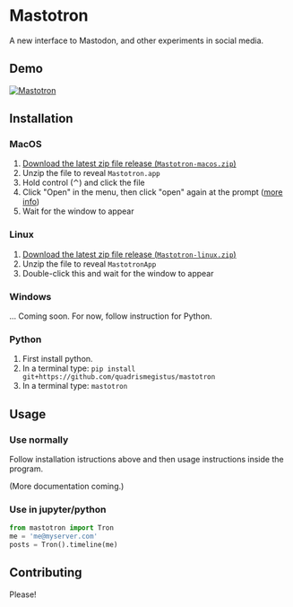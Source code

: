 # Mastotron

A new interface to Mastodon, and other experiments in social media.

## Demo

[![Mastotron](https://www.dropbox.com/s/1ubsu22mpqjemek/Matotron-v1b.png?raw=1)](https://www.dropbox.com/s/rme46j0xl3qmeaw/Mastotron-v1b.mov?raw=1)

## Installation

### MacOS

1. [Download the latest zip file release (`Mastotron-macos.zip`)](https://github.com/quadrismegistus/mastotron/releases/download/v1.0.0/Mastotron-macos.zip)
2. Unzip the file to reveal `Mastotron.app`
3. Hold control (⌃) and click the file
4. Click "Open" in the menu, then click "open" again at the prompt ([more info](https://support.apple.com/guide/mac-help/open-a-mac-app-from-an-unidentified-developer-mh40616/mac))
5. Wait for the window to appear

### Linux

1. [Download the latest zip file release (`Mastotron-linux.zip`)](https://github.com/quadrismegistus/mastotron/releases/download/v1.0.0/Mastotron-linux.zip)
2. Unzip the file to reveal `MastotronApp`
3. Double-click this and wait for the window to appear


### Windows

... Coming soon. For now, follow instruction for Python.

### Python

1. First install python. 
2. In a terminal type: `pip install git+https://github.com/quadrismegistus/mastotron`
3. In a terminal type: `mastotron`


## Usage

### Use normally

Follow installation istructions above and then usage instructions inside the program.

(More documentation coming.)


### Use in jupyter/python

```python
from mastotron import Tron
me = 'me@myserver.com'
posts = Tron().timeline(me)
```

## Contributing

Please!